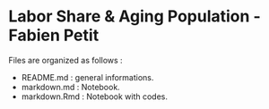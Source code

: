 # Labor Share & Aging Population - Fabien Petit

Files are organized as follows :

- README.md : general informations.
- markdown.md : Notebook.
- markdown.Rmd : Notebook with codes.